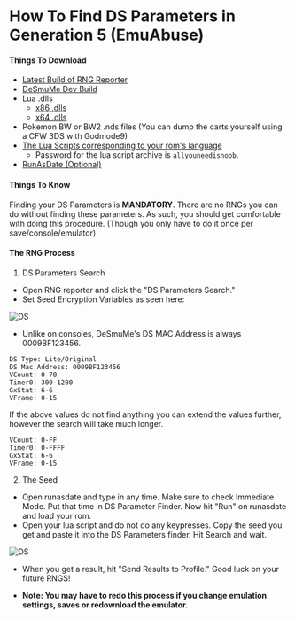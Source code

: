 # How To Find DS Parameters in Generation 5 (EmuAbuse)

#### Things To Download

- [Latest Build of RNG Reporter](https://ci.appveyor.com/project/Admiral-Fish/rngreporter/build/artifacts)
- [DeSmuMe Dev Build](https://sourceforge.net/projects/desmume/files/desmume/0.9.11/desmume-0.9.11-win32-dev.zip/download)
- Lua .dlls
  - [x86 .dlls](https://www.dropbox.com/s/2o4hdphn7j9z349/lua-dll-x86.zip?dl=0)
  - [x64 .dlls](https://www.dropbox.com/s/t8yttukleqserzp/lua-dll-x64.rar?dl=0)
- Pokemon BW or BW2 .nds files (You can dump the carts yourself using a CFW 3DS with Godmode9)
- [The Lua Scripts corresponding to your rom's language](http://pokerng.forumcommunity.net/?t=56443955)
  - Password for the lua script archive is `allyouneedisnoob`.
- [RunAsDate (Optional)](https://runasdate.en.softonic.com/)

#### Things To Know

Finding your DS Parameters is **MANDATORY**. There are no RNGs you can do without finding these parameters. As such, you should get comfortable with doing this procedure. (Though you only have to do it once per save/console/emulator)

#### The RNG Process

1. DS Parameters Search

- Open RNG reporter and click the "DS Parameters Search."
- Set Seed Encryption Variables as seen here: 

![DS](https://i.imgur.com/VpwKrLW.png)

- Unlike on consoles, DeSmuMe's DS MAC Address is always 0009BF123456.

```
DS Type: Lite/Original
DS Mac Address: 0009BF123456
VCount: 0-70
Timer0: 300-1200
GxStat: 6-6
VFrame: 0-15
```

If the above values do not find anything you can extend the values further, however the search will take much longer.

```
VCount: 0-FF
Timer0: 0-FFFF
GxStat: 6-6
VFrame: 0-15
```

2. The Seed

 - Open runasdate and type in any time. Make sure to check Immediate Mode. Put that time in DS Parameter Finder. Now hit "Run" on runasdate and load your rom.
 - Open your lua script and do not do any keypresses. Copy the seed you get and paste it into the DS Parameters finder. Hit Search and wait.

 ![DS](https://snag.gy/hTDiae.jpg)
 
 - When you get a result, hit "Send Results to Profile." Good luck on your future RNGS!


- **Note: You may have to redo this process if you change emulation settings, saves or redownload the emulator.**
